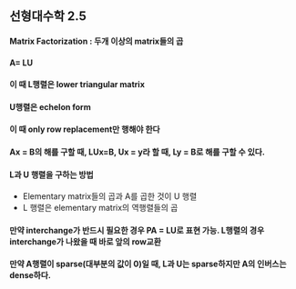 ## 선형대수학 2.5
#### Matrix Factorization : 두개 이상의 matrix들의 곱
#### A= LU
#### 이 때 L행렬은 lower triangular matrix
#### U행렬은 echelon form
#### 이 때 only row replacement만 행해야 한다
#### Ax = B의 해를 구할 때, LUx=B, Ux = y라 할 때, Ly = B로 해를 구할 수 있다.
#### L과 U 행렬을 구하는 방법
- Elementary matrix들의 곱과 A를 곱한 것이 U 행렬
- L 행렬은 elementary matrix의 역행렬들의 곱
#### 만약 interchange가 반드시 필요한 경우 PA = LU로 표현 가능. L행렬의 경우 interchange가 나왔을 때 바로 앞의 row교환
#### 만약 A행렬이 sparse(대부분의 값이 0)일 때, L과 U는 sparse하지만 A의 인버스는 dense하다.